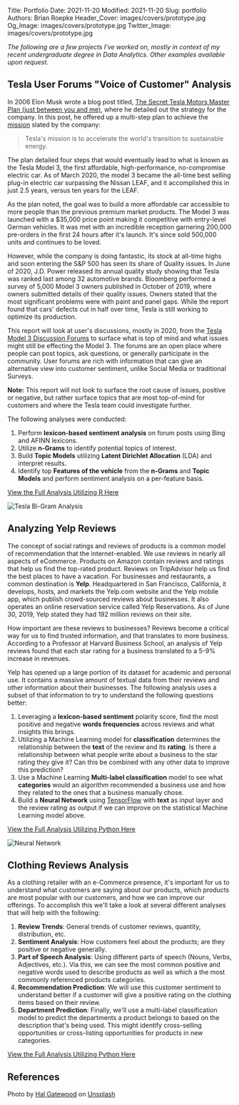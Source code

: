 Title: Portfolio
Date: 2021-11-20
Modified: 2021-11-20
Slug: portfolio
Authors: Brian Roepke
Header_Cover: images/covers/prototype.jpg
Og_Image: images/covers/prototype.jpg
Twitter_Image: images/covers/prototype.jpg

*The following are a few projects I've worked on, mostly in context of my recent undergraduate degree in Data Analytics.  Other examples available upon request.*
## Tesla User Forums "Voice of Customer" Analysis

In 2006 Elon Musk wrote a blog post titled, [The Secret Tesla Motors Master Plan (just between you and me)](https://www.tesla.com/blog/secret-tesla-motors-master-plan-just-between-you-and-me), where he detailed out the strategy for the company.  In this post, he offered up a multi-step plan to achieve the [mission](https://www.tesla.com/about) slated by the company:

> Tesla's mission is to accelerate the world's transition to sustainable energy.

The plan detailed four steps that would eventually lead to what is known as the Tesla Model 3, the first affordable, high-performance, no-compromise electric car.  As of March 2020, the model 3 became the all-time best selling plug-in electric car surpassing the Nissan LEAF, and it accomplished this in just 2.5 years, versus ten years for the LEAF.

As the plan noted, the goal was to build a more affordable car accessible to more people than the previous premium market products.  The Model 3 was launched with a $35,000 price point making it competitive with entry-level German vehicles.  It was met with an incredible reception garnering 200,000 pre-orders in the first 24 hours after it's launch. It's since sold 500,000 units and continues to be loved.

However, while the company is doing fantastic, its stock at all-time highs and soon entering the S&P 500 has seen its share of Quality issues.  In June of 2020, J.D. Power released its annual quality study showing that Tesla was ranked last among 32 automotive brands.  Bloomberg performed a survey of 5,000 Model 3 owners published in October of 2019, where owners submitted details of their quality issues.  Owners stated that the most significant problems were with paint and panel gaps.  While the report found that cars' defects cut in half over time, Tesla is still working to optimize its production.  

This report will look at user's discussions, mostly in 2020, from the [Tesla Model 3 Discussion Forums](https://forums.tesla.com/categories/tesla-model-3) to surface what is top of mind and what issues might still be effecting the Model 3.  The forums are an open place where people can post topics, ask questions, or generally participate in the community.  User forums are rich with information that can give an alternative view into customer sentiment, unlike Social Media or traditional Surveys. 

**Note:** This report will not look to surface the root cause of issues, positive or negative, but rather surface topics that are most top-of-mind for customers and where the Tesla team could investigate further.

The following analyses were conducted:

1. Perform **lexicon-based sentiment analysis** on forum posts using Bing and AFINN lexicons.
1. Utilize **n-Grams** to identify potential topics of interest.
1. Build **Topic Models** utilizing **Latent Dirichlet Allocation** (LDA) and interpret results.
1. Identify top **Features of the vehicle** from the **n-Grams** and **Topic Models** and perform sentiment analysis on a per-feature basis.

[View the Full Analysis Utilizing R Here]({static}../other/tesla.html)

![Tesla Bi-Gram Analysis]({static}../images/posts/portfolio_tesla.png)

## Analyzing Yelp Reviews

The concept of social ratings and reviews of products is a common model of recommendation that the internet-enabled. We use reviews in nearly all aspects of eCommerce.  Products on Amazon contain reviews and ratings that help us find the top-rated product.  Reviews on TripAdvisor help us find the best places to have a vacation.  For businesses and restaurants, a common destination is **Yelp**.  Headquartered in San Francisco, California, it develops, hosts, and markets the Yelp.com website and the Yelp mobile app, which publish crowd-sourced reviews about businesses. It also operates an online reservation service called Yelp Reservations.  As of June 30, 2019, Yelp stated they had 192 million reviews on their site.

How important are these reviews to businesses? Reviews become a critical way for us to find trusted information, and that translates to more business. According to a Professor at Harvard Business School, an analysis of Yelp reviews found that each star rating for a business translated to a 5-9% increase in revenues.

Yelp has opened up a large portion of its dataset for academic and personal use. It contains a massive amount of textual data from their reviews and other information about their businesses.  The following analysis uses a subset of that information to try to understand the following questions better:

1. Leveraging a **lexicon-based sentiment** polarity score, find the most positive and negative **words frequencies** across reviews and what insights this brings.
2. Utilizing a Machine Learning model for **classification** determines the relationship between the **text** of the review and its **rating**. Is there a relationship between what people write about a business to the star rating they give it? Can this be combined with any other data to improve this prediction?
3. Use a Machine Learning **Multi-label classification** model to see what **categories** would an algorithm recommended a business use and how they related to the ones that a business manually chose.
4. Build a **Neural Network** using [TensorFlow](https://www.tensorflow.org) with **text** as input layer and the review rating as output if we can improve on the statistical Machine Learning model above.

[View the Full Analysis Utilizing Python Here]({static}../other/yelp.html)

![Neural Network]({static}../images/posts/portfolio_nn.png)

## Clothing Reviews Analysis

As a clothing retailer with an e-Commerce presence, it's important for us to understand what customers are saying about our products, which products are most popular with our customers, and how we can improve our offerings.  To accomplish this we'll take a look at several different analyses that will help with the following:

1. **Review Trends**: General trends of customer reviews, quantity, distribution, etc.
1. **Sentiment Analysis**:  How customers feel about the products; are they positive or negative generally.
1. **Part of Speech Analysis**: Using different parts of speech (Nouns, Verbs, Adjectives, etc.).  Via this, we can see the most common positive and negative words used to describe products as well as which a the most commonly referenced products categories.
1. **Recommendation Prediction**: We will use this customer sentiment to understand better if a customer will give a positive rating on the clothing items based on their review.
1. **Department Prediction**: Finally, we'll use a multi-label classification model to predict the departments a product belongs to based on the description that's being used.  This might identify cross-selling opportunities or cross-listing opportunities for products in new categories.

[View the Full Analysis Utilizing Python Here]({static}../other/clothing.html)

## References

Photo by <a href="https://unsplash.com/@halacious?utm_source=unsplash&utm_medium=referral&utm_content=creditCopyText">Hal Gatewood</a> on <a href="https://unsplash.com/s/photos/portfolio?utm_source=unsplash&utm_medium=referral&utm_content=creditCopyText">Unsplash</a>
  
